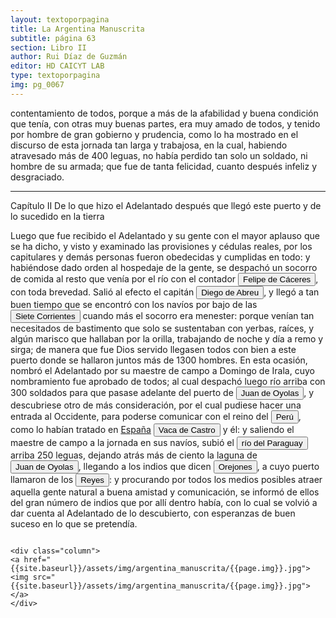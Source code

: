 ```yaml
---
layout: textoporpagina
title: La Argentina Manuscrita
subtitle: página 63
section: Libro II
author: Rui Díaz de Guzmán
editor: HD CAICYT LAB
type: textoporpagina
img: pg_0067
---
```


<div class="row">
    <div class="column">
contentamiento de todos, porque a más de la afabilidad y buena condición que tenía, con otras muy buenas partes, era muy amado de todos, y tenido por hombre de gran gobierno y prudencia, como lo ha mostrado en el discurso de esta jornada tan larga y trabajosa, en la cual, habiendo atravesado más de 400 leguas, no había perdido tan solo un soldado, ni hombre de su armada; que fue de tanta felicidad, cuanto después infeliz y desgraciado.   

<hr> 

Capítulo II
De lo que hizo el Adelantado después que llegó este puerto y de lo sucedido en la tierra


Luego que fue recibido el Adelantado y su gente con el mayor aplauso que se ha dicho, y visto y examinado las provisiones y cédulas reales, por los capitulares y demás personas fueron obedecidas y cumplidas en todo: y habiéndose dado orden al hospedaje de la gente, se despachó un socorro de comida al resto que venía por el río con el contador <button class="balloon" data-balloon-pos="up" data-balloon-length="large" data-balloon="Felipe de Cáceres (n. Madrid, ca. 1538) fueun conquistador, explorador y colonizador español.Se desempeñó como gobernador interino del Ríode la Plata y del Paraguay, con sede en Asunción,entre el 11 de diciembre de 1568 hasta el 14 dejulio de 1572.">Felipe de Cáceres</button>, con toda brevedad. Salió al efecto el capitán <button class="balloon" data-balloon-pos="up" data-balloon-length="large" data-balloon="Abreu (Diego), de Sevilla; viene con don Pedro de Mendoza. Derrota a los indios cerca de Corpus. Se le cree autor de la sentencia contra la Maldonado. Vuelve a Buenos Aires, para hacer evacuar el Fuerte, y lleva la gente a la Asumpción. Trae socorros al convoy de Cabeza de Vaca. Es electo Gobernador en ausencia de Irala; se conspira contra su persona. Prende al jefe del complot, y lo condena a muerte. Informa a España de su nombramiento; se resiste a devolver el mando al Gobernador Irala; se retira a las tierras de los indios. No quiere volver a la ciudad. Es sorprendido y herido. Lo llevan muerto a la Asumpción.">Diego de Abreu</button>, y llegó a tan buen tiempo que se encontró con los navíos por bajo de las <a href="https://recogito.pelagios.org/document/wzqxhk0h3vpikm/part/1/edit#af0de0db-d68a-4e9a-bb4f-bde338e1444c" target="_blank"><button class="balloon" data-balloon-pos="up" data-balloon-length="large" data-balloon="La ciudad de Corrientes – Capital de la Provincia de Corrientes y principal portal de acceso, fundada en 1588 por el Adelantado Juan Torres de Vera y Aragón, es una ciudad con un balcón majestuoso sobre el Río Paraná donde éste cambia su rumbo por ello formando rompientes: Siete puntas o salientes que dieron origen a su nombre: San Juan de Vera de las Siete Corrientes.">Siete Corrientes</button></a> cuando más el socorro era menester: porque venían tan necesitados de bastimento que solo se sustentaban con yerbas, raíces, y algún marisco que hallaban por la orilla, trabajando de noche y día a remo y sirga; de manera que fue Dios servido llegasen todos con bien a este puerto donde se hallaron juntos más de 1300 hombres. En esta ocasión, nombró el Adelantado por su maestre de campo a Domingo de Irala, cuyo nombramiento fue aprobado de todos; al cual despachó luego río arriba con 300 soldados para que pasase adelante del puerto de <button class="balloon" data-balloon-pos="up" data-balloon-length="large" data-balloon="Refiere a Juan de Ayolas (Briviesca de la Bureba, Corona de Castilla, 1493 o ¿ca. 1510? – Candelaria del Chaco Boreal, gobernación del Río de la Plata y del Paraguay, 1538) era un explorador español que fuera vecino fundador de la primera Buenos Aires, acompañando al adelantado Pedro de Mendoza, y que nominalmente fuera nombrado como teniente de gobernador general de Asunción en 1537, para convertirse al poco tiempo y en forma igualmente nominal en gobernador del Río de la Plata y del Paraguay pero nunca ejercería como tal por estar en plena exploración.">Juan de Oyolas</button>, y descubriese otro de más consideración, por el cual pudiese hacer una entrada al Occidente, para poderse comunicar con el reino del <a href="https://recogito.pelagios.org/document/wzqxhk0h3vpikm/part/1/edit#b9fd3e97-4eab-4533-bd50-ef7bcb6dca07" target="_blank"><button class="balloon" data-balloon-pos="up" data-balloon-length="large" data-balloon="Entendido como virreinato del Perú.">Perú</button></a>, como lo habían tratado en <a href="https://recogito.pelagios.org/document/wzqxhk0h3vpikm/part/1/edit#74d23701-90a8-467e-9e1f-b15c8e628b28" target="_blank">España</a> <button class="balloon" data-balloon-pos="up" data-balloon-length="large" data-balloon="Vaca de Castro. Virrey del Perú; prende a Diego de Almagro en la batalla de Chupas. Nombra a Diego de Rojas, Gobernador de Tucumán. Fue el segundo gobernador del Perú, y reemplazó a su conquistador Pizarro. A pesar de haberse presentado a ocupar la silla del gobierno con poderes, autógrafos del Rey, tuvo que vencer la resistencia que le opuso Diego de Almagro, el mozo, que la había usurpado; y la llanura de Chupas, cerca de Huamanga, fue el campo de batalla en que se decidió esta lucha, el día 16 de setiembre de 1542. La victoria se declara a favor del licenciado, que abusó de ella, haciendo perecer en los cadalsos a Almagro y a la mayor parte de sus compañeros. Una conducta tan inhumana no le hizo desmerecer en el concepto de sus compatriotas; y un historiador juicioso no trepida en decir &quot;que las providencias de este magistrado, acompañadas de su gran capacidad, madurez y suavidad, le hicieron amable en aquellos países&quot;.Juan y Ulloa, Viajes a la América Meridional, Tom. IV, pág. LXXIII del resumen histórico.">Vaca de Castro</button> y él: y saliendo el maestre de campo a la jornada en sus navíos, subió el <button class="balloon" data-balloon-pos="up" data-balloon-length="large" data-balloon="http://www.geonames.org/3437596/rio-paraguai.html">río del Paraguay</button> arriba 250 leguas, dejando atrás más de ciento la laguna de <button class="balloon" data-balloon-pos="up" data-balloon-length="large" data-balloon="Refiere a Juan de Ayolas (Briviesca de la Bureba, Corona de Castilla, 1493 o ¿ca. 1510? – Candelaria del Chaco Boreal, gobernación del Río de la Plata y del Paraguay, 1538) era un explorador español que fuera vecino fundador de la primera Buenos Aires, acompañando al adelantado Pedro de Mendoza, y que nominalmente fuera nombrado como teniente de gobernador general de Asunción en 1537, para convertirse al poco tiempo y en forma igualmente nominal en gobernador del Río de la Plata y del Paraguay pero nunca ejercería como tal por estar en plena exploración.">Juan de Oyolas</button>, llegando a los indios que dicen <button class="balloon" data-balloon-pos="up" data-balloon-length="large" data-balloon="Orejones. Indios que habitan una isla del Paraguay; así llamados por tener las orejas horadadas y pendientes. Indios del Perú, habitan cerca de un paraje llamado Puerto de los Reyes. Nombre dado a una tribu que los primeros españoles aseguraron que se hallaba en una isla del Paraguay, al sur de la laguna de los Xarayes, según algunos; y en la misma laguna, según otros. El jesuita Juan Patricio Fernández, que en 1726 publicó en Madrid una Relación historial de las misiones de Chiquitos, hablando de las tentativas que se hicieron para abrir una comunicación entre estas misiones y las del Paraguay, da el itinerario de los padres de la Compañía, que salieron del puerto de la Candelaria el 10 de Mayo de 1703, y, navegando río arriba, llegaron el 31 de octubre siguiente al lago de los Xarayes. En este diario se describe con minuciosa exactitud la isla de los Orejones, &quot;situada, dicen los exploradores, en la boca de este lago, gozando de un clima saludable y templado, aunque está en 17º y pocos minutos de altura. Tiene de longitud 40 leguas, y 10 de ancho, aunque otros la hacen doblado mayor. El terreno es muy fértil y abundante; aunque en partes sobresale en montañas, llenas de árboles, muy a propósito para labrarlos. Los primeros descubridores la llamaron Paraíso: nosotros empero no observamos en ella cosa de más monta que el clima&quot;. Por otra parte otro jesuita, que visitó también aquellos lugares, después de haber tratado de fabuloso el lago de los Xarayes, añade, que la isla del Paraíso, o de los Orejones les &quot;es conocida a los portugueses establecidos en los parajes inmediatos de Cuyabá y Matogroso, así como a los españoles modernos que los han frecuentado: que ninguna noticia de ella dan los indios; y por lo mismo cree, que sin la menor dificultad se puede poner a la isla y al lago en el número de las cosas imaginarias&quot;. En apoyo de este aserto cita la autoridad del Padre Sánchez, que subió el río Paraguay desde la Asumpción hasta la reducción del Corazón de Jesús, a los 16º, sin encontrar el lago ni la isla, &quot;que solo existen en los mapas de los geógrafos&quot;, &quot;nonnisi in geographicis tabubulis extant&quot;61. Con esta opinión está concorde la del Padre Ciriaco Morelli, que en su versión latina de la historia del Paraguay del Padre Charlevoix, dice que, el lago tan decantado de los Xarayes no es más que un inmenso cenagal, y que ninguna isla existe donde se suele poner la de los Orejones. Azara, en el atlas que acompaña sus viajes, pone la Isla del Paraíso al sur de la laguna de los Xarayes, y es donde le corresponde estar. Parece que el nombre de Paraíso ha seducido a todos nuestros historiadores, que se han esmerado en darnos descripciones muy circunstanciadas de este Eden; y para elevar los habitantes a la dignidad de su morada, les representaron como los últimos vástagos de los Incas, de cuyo origen hallaron un testimonio irrefragable en sus orejas, que eran largas y horadadas, como las que, por privilegio de Manco Capac, traían sus descendientes en el Perú. Ni fueron estos los únicos Orejones que vieron los conquistadores y los misioneros. Otros describió con singular esmero el P. Lozano, colocándolos en un valle del Chaco, como a diez o doce leguas de la antigua ciudad de Santiago de Guadalcázar. Para juzgar de la extraordinaria credulidad de este escritor, cuyas obras forman sin embargo el más copioso depósito de noticias históricas de estas provincias, transcribimos el siguiente trozo del libro XI de su Descripción corográfica del Chaco, en que trata de la nación de los Chichas Orejones: &quot;Dicen que serán como 6000: andan vestidos como en el Perú, de lana de carneros de la tierra (allpaca) que tienen; y que labran minas de plata, de cuyo metal forman su ajuar y hacen adornos para sus mujeres; y los hombres chipanas, penachos y pillos para bailar al uso del Inga. Los Chichas Orejones, que viven en dichos valles juntos con los Churumatas, son indios que ocupaban los emperadores Ingas en las minas y conquista de la Cordillera: los cuales, como supieron la entrada de los españoles en el Perú, y muerte que habían dado al Inga Atahualpa en Cajamarca, y que se habían apoderado del Cuzco, no quisieron volver al Perú, y se quedaron en tierras de los Churumatas&quot;. Este mismo origen han dado a los Orejones del Paraguay sus historiadores, y nada se arriesga en decir que tan fabuloso es el uno como el otro.">Orejones</button>, a cuyo puerto llamaron de los <button class="balloon" data-balloon-pos="up" data-balloon-length="large" data-balloon="Este fue un puerto establecido Paraguay arriba en plena laguna de los Xarayes (Gran Pantanal) sobre la entrada del río Cuiabá.">Reyes</button>: y procurando por todos los medios posibles atraer aquella gente natural a buena amistad y comunicación, se informó de ellos del gran número de indios que por allí dentro había, con lo cual se volvió a dar cuenta al Adelantado de lo descubierto, con esperanzas de buen suceso en lo que se pretendía. 
</div>

    <div class="column">
    <a href="{{site.baseurl}}/assets/img/argentina_manuscrita/{{page.img}}.jpg"><img src="{{site.baseurl}}/assets/img/argentina_manuscrita/{{page.img}}.jpg"></a>
    </div>
</div>